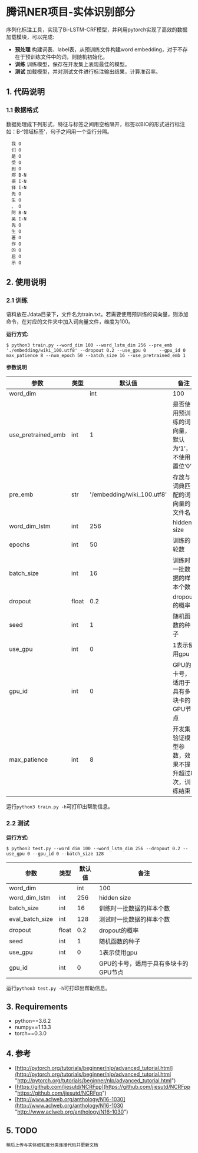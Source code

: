 # 腾讯NER项目-实体识别部分

序列化标注工具，实现了Bi-LSTM-CRF模型，并利用pytorch实现了高效的数据加载模块，可以完成:

 - **预处理** 构建词表、label表，从预训练文件构建word embedding，对于不存在于预训练文件中的词，则随机初始化。
 - **训练** 训练模型，保存在开发集上表现最佳的模型。
 - **测试** 加载模型，并对测试文件进行标注输出结果，计算准召率。

## 1. 代码说明

### 1.1 数据格式

数据处理成下列形式，特征与标签之间用空格隔开，标签以BIO的形式进行标注如：B-‘领域标签’，句子之间用一个空行分隔。

      我 O
      们 O
      是 O
      受 O
      到 O
      郑 B-N
      振 I-N
      铎 I-N
      先 O
      生 O
      、 O
      阿 B-N
      英 I-N
      先 O
      生 O
      著 O
      作 O
      的 O
      启 O
      示 O

## 2. 使用说明

### 2.1 训练

语料放在./data目录下，文件名为train.txt。若需要使用预训练的词向量，则添加命令，在对应的文件夹中加入词向量文件，维度为100。

**运行方式:**

    $ python3 train.py --word_dim 100 --word_lstm_dim 256 --pre_emb './embedding/wiki_100.utf8' --dropout 0.2 --use_gpu 0     --gpu_id 0 max_patience 8 --num_epoch 50 --batch_size 16 --use_pretrained_emb 1

**参数说明**

|参数|类型|默认值|备注|
| ------------ | ------------ | ------------ | ------------ |
|word_dim||int|100|词向量的维度|
|use_pretrained_emb|int|1|是否使用预训练的词向量，默认为‘1’，不使用置位‘0’|
|pre_emb|str|'/embedding/wiki_100.utf8'|存放与词典匹配的词向量的文件名|
|word_dim_lstm|int|256|hidden size|
|epochs|int|50|训练的轮数|
|batch_size|int|16|训练时一批数据的样本个数|
|dropout|float|0.2|dropout的概率|
|seed|int|1|随机函数的种子|
|use_gpu|int|0|1表示使用gpu|
|gpu_id|int|0|GPU的卡号，适用于具有多块卡的GPU节点|
|max_patience|int|8|开发集验证模型参数，效果不提升超过8次，训练结束|

运行`python3 train.py -h`可打印出帮助信息。

### 2.2 测试

**运行方式:**

    $ python3 test.py --word_dim 100 --word_lstm_dim 256 --dropout 0.2 --use_gpu 0 --gpu_id 0 --batch_size 128

|参数|类型|默认值|备注|
| ------------ | ------------ | ------------ | ------------ |
|word_dim||int|100|词向量的维度|
|word_dim_lstm|int|256|hidden size|
|batch_size|int|16|训练时一批数据的样本个数|
|eval_batch_size|int|128|测试时一批数据的样本个数|
|dropout|float|0.2|dropout的概率|
|seed|int|1|随机函数的种子|
|use_gpu|int|0|1表示使用gpu|
|gpu_id|int|0|GPU的卡号，适用于具有多块卡的GPU节点|

运行`python3 test.py -h`可打印出帮助信息。

## 3. Requirements
 
 - python==3.6.2
 - numpy==1.13.3
 - torch==0.3.0

## 4. 参考

 - [http://pytorch.org/tutorials/beginner/nlp/advanced_tutorial.html](http://pytorch.org/tutorials/beginner/nlp/advanced_tutorial.html "http://pytorch.org/tutorials/beginner/nlp/advanced_tutorial.html")
 - [https://github.com/jiesutd/NCRFpp](https://github.com/jiesutd/NCRFpp "https://github.com/jiesutd/NCRFpp")
 - [http://www.aclweb.org/anthology/N16-1030](http://www.aclweb.org/anthology/N16-1030 "http://www.aclweb.org/anthology/N16-1030")

## 5. TODO
    稍后上传与实体细粒度分类连接代码并更新文档
